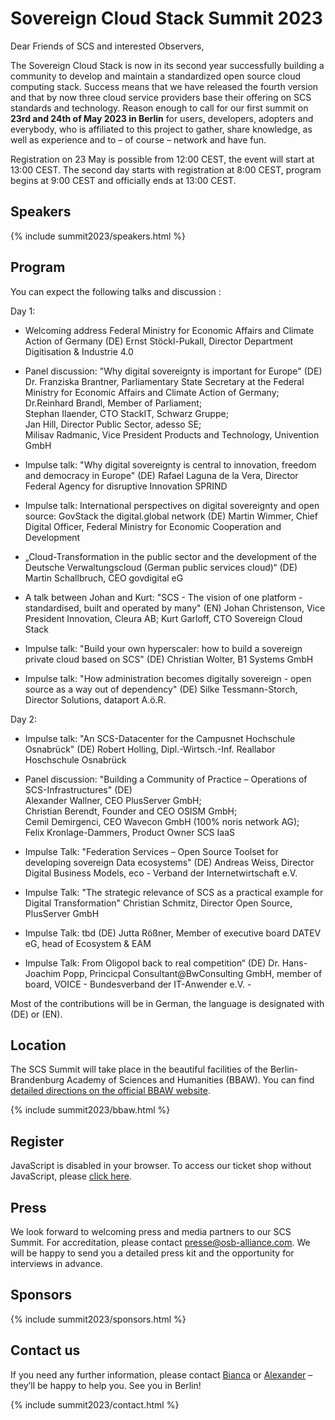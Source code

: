 # Sovereign Cloud Stack Summit 2023

Dear Friends of SCS and interested Observers,

The Sovereign Cloud Stack is now in its second year successfully building a community to develop and maintain a standardized open source cloud computing stack. Success means that we have released the fourth version and that by now three cloud service providers base their offering on SCS standards and technology. Reason enough to call for our first summit on **23rd and 24th of May 2023 in Berlin** for users, developers, adopters and everybody, who is affiliated to this project to gather, share knowledge, as well as experience and to – of course – network and have fun.

Registration on 23 May is possible from 12:00 CEST, the event will start at 13:00 CEST. The second day starts with registration at 8:00 CEST, program begins at 9:00 CEST and officially ends at 13:00 CEST.

## Speakers

{% include summit2023/speakers.html %}

## Program

You can expect the following talks and discussion :

Day 1:
* Welcoming address Federal Ministry for Economic Affairs and Climate Action of Germany (DE)
Ernst Stöckl-Pukall, Director Department Digitisation & Industrie 4.0

* Panel discussion: "Why digital sovereignty is important for Europe" (DE)
Dr. Franziska Brantner, Parliamentary State Secretary at the Federal Ministry for Economic Affairs and Climate Action of Germany;  
Dr.Reinhard Brandl, Member of Parliament;  
Stephan Ilaender, CTO StackIT, Schwarz Gruppe;  
Jan Hill, Director Public Sector, adesso SE;  
Milisav Radmanic, Vice President Products and Technology, Univention GmbH

* Impulse talk: "Why digital sovereignty is central to innovation, freedom and democracy in Europe" (DE)
Rafael Laguna de la Vera, Director Federal Agency for disruptive Innovation SPRIND

* Impulse talk: International perspectives on digital sovereignty and open source: GovStack the digital.global network (DE)
Martin Wimmer, Chief Digital Officer, Federal Ministry for Economic Cooperation and Development

* „Cloud-Transformation in the public sector and the development of the  Deutsche Verwaltungscloud (German public services cloud)“ (DE)
Martin Schallbruch, CEO govdigital eG

* A talk between Johan and Kurt: "SCS - The vision of one platform - standardised, built and operated by many" (EN)
Johan Christenson, Vice President Innovation, Cleura AB;
Kurt Garloff, CTO Sovereign Cloud Stack

* Impulse talk: "Build your own hyperscaler: how to build a sovereign private cloud based on SCS" (DE)
Christian Wolter, B1 Systems GmbH

* Impulse talk: "How administration becomes digitally sovereign - open source as a way out of dependency" (DE)
Silke Tessmann-Storch, Director Solutions, dataport A.ö.R.

Day 2:
* Impulse talk: "An SCS-Datacenter for the Campusnet Hochschule Osnabrück" (DE)
Robert Holling, Dipl.-Wirtsch.-Inf. Reallabor Hoschschule Osnabrück

* Panel discussion: "Building a Community of Practice – Operations of  SCS-Infrastructures" (DE)  
Alexander Wallner, CEO PlusServer GmbH;  
Christian Berendt, Founder and CEO OSISM GmbH;  
Cemil Demirgenci, CEO Wavecon GmbH (100% noris network AG);  
Felix Kronlage-Dammers, Product Owner SCS IaaS

* Impulse Talk: "Federation Services – Open Source Toolset for developing sovereign Data ecosystems" (DE)
Andreas Weiss, Director Digital Business Models, eco - Verband der Internetwirtschaft e.V.

* Impulse Talk: "The strategic relevance of SCS as a practical example for Digital Transformation"
Christian Schmitz, Director Open Source, PlusServer GmbH

* Impulse Talk: tbd (DE)
Jutta Rößner, Member of executive board DATEV eG, head of Ecosystem & EAM

* Impulse Talk: From Oligopol back to real competition“ (DE)
Dr. Hans-Joachim Popp, Princicpal Consultant@BwConsulting GmbH, member of board,  VOICE - Bundesverband der IT-Anwender e.V. -


Most of the contributions will be in German, the language is designated with (DE) or (EN).

## Location

The SCS Summit will take place in the beautiful facilities of the Berlin-Brandenburg Academy of Sciences and Humanities (BBAW). You can find [detailed directions on the official BBAW website](https://veranstaltungszentrum.bbaw.de/en/directions).

{% include summit2023/bbaw.html %}

## Register

<pretix-widget event="https://events.scs.community/scs-summit-2023"></pretix-widget>
<noscript>
   <div class="pretix-widget">
        <div class="pretix-widget-info-message">
            JavaScript is disabled in your browser. To access our ticket shop without JavaScript, please <a target="_blank" rel="noopener" href="https://events.scs.community/scs-summit-2023">click here</a>.
        </div>
    </div>
</noscript>

## Press

We look forward to welcoming press and media partners to our SCS Summit. For accreditation, please contact [presse@osb-alliance.com](mailto:presse@osb-alliance.com). We will be happy to send you a detailed press kit and the opportunity for interviews in advance.

## Sponsors

{% include summit2023/sponsors.html %}

## Contact us

If you need any further information, please contact [Bianca](https://scs.community/hollery) or [Alexander](https://scs.community/diab) – they’ll be happy to help you. See you in Berlin!

{% include summit2023/contact.html %}
